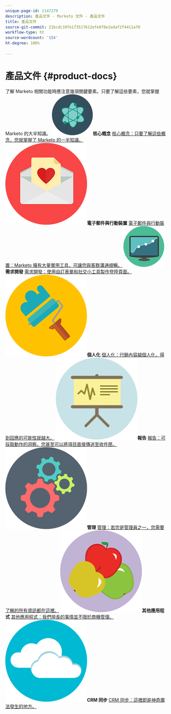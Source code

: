```yaml
---
unique-page-id: 1147279
description: 產品文件 - Marketo 文件 - 產品文件
title: 產品文件
source-git-commit: 21bcdc10fe1f3517612efe0f8e2adaf2f4411a70
workflow-type: ht
source-wordcount: '154'
ht-degree: 100%

---
```



# 產品文件 {#product-docs}

了解 Marketo 相關功能時應注意幾項關鍵要素。只要了解這些要素，您就掌握 Marketo 的大半知識。
**![核心概念](assets/education-science-12.png)核心概念** [核心概念：只要了解這些概念，您就掌握了 Marketo 的一半知識。](product-docs/core-marketo-concepts.md)     **![電子郵件與行動裝置](assets/valentine-day-10.png)電子郵件與行動裝置** [電子郵件與行動裝置：Marketo 擁有大量實用工具，可讓您與客群溝通順暢。](https://docs.marketo.com/pages/viewpage.action?pageId=557076)     **![需求開發](assets/seo-04.png)需求開發** [需求開發：使用自訂表單和社交小工具製作登陸頁面。](product-docs/demand-generation.md)     **![個人化](assets/graphic-design-tools-19.png)個人化** [個人化：行銷內容越個人化，得到回應的可能性就越大。](product-docs/personalization.md)     **![報告](assets/office-21.png)報告** [報告：可採取動作的洞察。您甚至可以將項目直接傳送至收件匣。](product-docs/reporting.md)     **![管理](assets/technology-08.png)管理** [管理：若您是管理員之一，您需要了解的所有資訊都在這裡。](https://docs.marketo.com/display/DOCS/Administration)     **![其他應用程式](assets/food-10.png)其他應用程式** [其他應用程式：我們擅長的事情並不限於商機管理。](product-docs/additional-apps.md)     **![CRM 同步](assets/seo-33.png)CRM 同步** [CRM 同步：這裡即是神奇魔法發生的地方。](product-docs/crm-sync.md)

